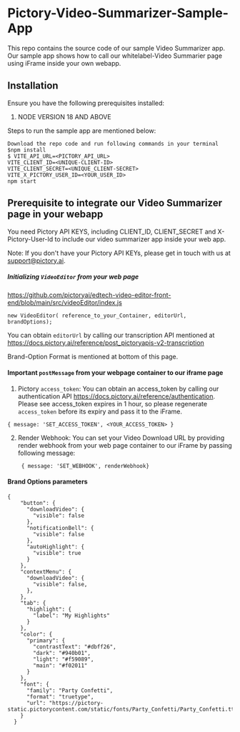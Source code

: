 # Pictory-Video-Summarizer-Sample-App

This repo contains the source code of our sample Video Summarizer app. Our sample app shows how to call our whitelabel-Video Summarier page using iFrame inside your own webapp.

## Installation 
Ensure you have the following prerequisites installed:

1. NODE VERSION 18 AND ABOVE

Steps to run the sample app are mentioned below:
```
Download the repo code and run following commands in your terminal
$npm install
$ VITE_API_URL=<PICTORY_API_URL> 
VITE_CLIENT_ID=<UNIQUE-CLIENT-ID>
VITE_CLIENT_SECRET=<UNIQUE_CLIENT-SECRET>
VITE_X_PICTORY_USER_ID=<YOUR_USER_ID>
npm start
```

## Prerequisite to integrate our Video Summarizer page in your webapp

You need Pictory API KEYS, including CLIENT_ID, CLIENT_SECRET and X-Pictory-User-Id to include our video summarizer app inside your web app.

Note: If you don't have your Pictory API KEYs, please get in touch with us at support@pictory.ai.

##### Initializing `VideoEditor` from your web page

https://github.com/pictoryai/edtech-video-editor-front-end/blob/main/src/videoEditor/index.js

```
new VideoEditor( reference_to_your_Container, editorUrl, brandOptions);
```

You can obtain `editorUrl` by calling our transcription API mentioned at https://docs.pictory.ai/reference/post_pictoryapis-v2-transcription

Brand-Option Format is mentioned at bottom of this page.

#### Important `postMessage` from your webpage container to our iframe page

1. Pictory `access_token`: You can obtain an access_token by calling our authentication API https://docs.pictory.ai/reference/authentication. Please see access_token expires in 1 hour, so please regenerate  `access_token` before its expiry and pass it to the iFrame.

```
{ message: 'SET_ACCESS_TOKEN', <YOUR_ACCESS_TOKEN> }
```

2. Render Webhook: You can set your Video Download URL by providing render webhook from your web page container to our iFrame by passing following message:
   ```
    { message: 'SET_WEBHOOK', renderWebhook}    
   ```
#### Brand Options parameters 

```
{
    "button": {
      "downloadVideo": {
        "visible": false
      },
      "notificationBell": {
        "visible": false
      },
      "autoHighlight": {
        "visible": true
      }
    },
    "contextMenu": {
      "downloadVideo": {
        "visible": false,
      },
    },
    "tab": {
      "highlight": {
        "label": "My Highlights"
      }
    },
    "color": {
      "primary": {
        "contrastText": "#dbff26",
        "dark": "#940b01",
        "light": "#f59089",
        "main": "#f02011"
      }
    },
    "font": {
      "family": "Party Confetti",
      "format": "truetype",
      "url": "https://pictory-static.pictorycontent.com/static/fonts/Party_Confetti/Party_Confetti.ttf"
    }
  }
```
